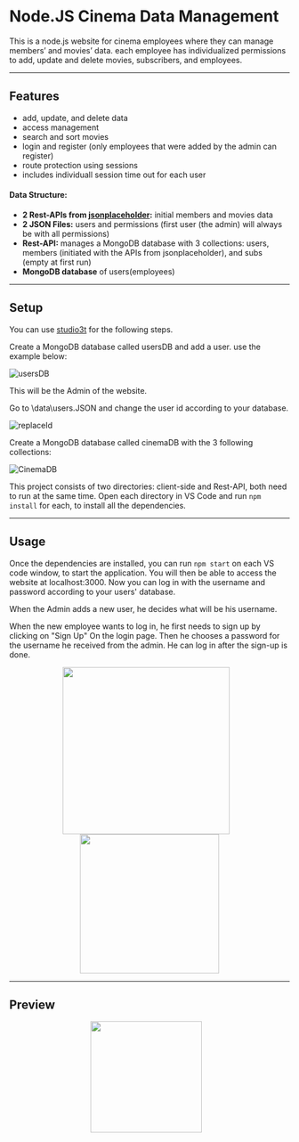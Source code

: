 Node.JS Cinema Data Management
============
This is a node.js website for cinema employees where they can manage members’ and movies’ data. each employee has individualized permissions to add, update and delete movies, subscribers, and employees.

---

## Features
- add, update, and delete data
- access management
- search and sort movies
- login and register (only employees that were added by the admin can register)
- route protection using sessions
- includes individuall session time out for each user


#### Data Structure:
- **2 Rest-APIs from [jsonplaceholder](jsonplaceholder.typicode.com):** initial members and movies data
- **2 JSON Files:** users and permissions (first user (the admin) will always be with all permissions)
- **Rest-API:** manages a MongoDB database with 3 collections:
                users, members (initiated with the APIs from jsonplaceholder), and subs (empty at first run)  
- **MongoDB database** of users(employees)                   
---

## Setup
You can use [studio3t](https://studio3t.com/download/) for the following steps.

Create a MongoDB database called usersDB and add a user. use the example below:

![usersDB](https://i.imgur.com/rssibm1.png)

This will be the Admin of the website.

Go to \data\users.JSON and change the user id according to your database.

![replaceId](https://i.imgur.com/U5cW6IE.png)

Create a MongoDB database called cinemaDB with the 3 following collections:

![CinemaDB](https://i.imgur.com/zlKjvhZ.png) 

This project consists of two directories: client-side and Rest-API, both need to run at the same time.
Open each directory in VS Code and run `npm install` for each, to install all the dependencies.

---

## Usage
Once the dependencies are installed, you can run  `npm start` on each VS code window, to start the application. You will then be able to access the website at localhost:3000.
Now you can log in with the username and password according to your users' database. 

When the Admin adds a new user, he decides what will be his username. 

When the new employee wants to log in, he first needs to sign up by clicking on "Sign Up" On the login page. Then he chooses a password for the username he received from the admin. He can log in after the sign-up is done.

<div align="center">
  <img align=center height="300"  src="https://i.imgur.com/uNQQnEn.png">&nbsp &nbsp
  <img align=center height="250"  src="https://i.imgur.com/vwK8Qfu.png">
</div>

---

## Preview
<div align="center">
  <img align=center height="200"  src="https://i.imgur.com/hwgheqG.gifv?raw=true">&nbsp &nbsp
</div>


